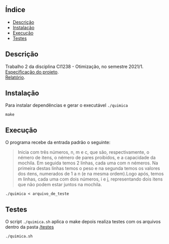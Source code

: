 ## Índice
* [Descrição](#descricao)
* [Instalação](#instalacao)
* [Execução](#execucao)
* [Testes](#testes)


## Descrição
Trabalho 2 da disciplina CI1238 - Otimização, no semestre 2021/1.  
[Especificação do projeto](docs/especificacao.pdf).  
[Relatório](docs/texto.pdf).
	
## Instalação
Para instalar dependências e gerar o executável `./quimica`
```
make
```
	
## Execução
O programa recebe da entrada padrão o seguinte:

> Inicia com três números, n, m e c, que são, respectivamente, o némero de itens, o némero de pares proibidos, e a capacidade da mochila. Em seguida temos 2 linhas, cada uma com n némeros. Na primeira destas linhas temos o peso e na segunda temos os valores dos ıtens, numerados de 1 a n (e na mesma ordem).Logo após, temos m linhas, cada uma com dois números, i e j, representando dois itens que não podem estar juntos na mochila.

```
./quimica < arquivo_de_teste
```

## Testes
O script `./quimica.sh` aplica o make depois realiza testes com os arquivos dentro da pasta [/testes](/testes)

```
./quimica.sh
```